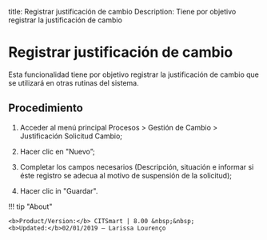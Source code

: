 title: Registrar justificación de cambio
Description: Tiene por objetivo registrar la justificación de cambio
# Registrar justificación de cambio

Esta funcionalidad tiene por objetivo registrar la justificación de cambio que se utilizará en otras rutinas del sistema.

Procedimiento
------------

1.  Acceder al menú principal Procesos \>
    Gestión de Cambio \> Justificación Solicitud Cambio;

2.  Hacer clic en "Nuevo”;

3.  Completar los campos necesarios (Descripción, situación e informar si éste
    registro se adecua al motivo de suspensión de la solicitud);

4.  Hacer clic in "Guardar".

!!! tip "About"

    <b>Product/Version:</b> CITSmart | 8.00 &nbsp;&nbsp;
    <b>Updated:</b>02/01/2019 – Larissa Lourenço

